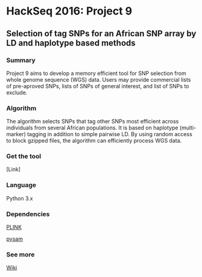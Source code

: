 # HackSeq 2016: Project 9
## Selection of tag SNPs for an African SNP array by LD and haplotype based methods

### Summary
Project 9 aims to develop a memory efficient tool for SNP selection from whole genome sequence (WGS) data. Users may provide commercial lists of pre-aproved SNPs, lists of SNPs of general interest, and list of SNPs to exclude. 

### Algorithm
The algorithm selects SNPs that tag other SNPs most efficient across individuals from several African populations. It is based on haplotype (multi-marker) tagging in addition to simple pairwise LD. By using random access to block gzipped files, the algorithm can efficiently process WGS data. 

### Get the tool
[Link]

### Language
Python 3.x

### Dependencies
[PLINK](https://www.cog-genomics.org/plink2)

[pysam](https://pysam.readthedocs.io/en/latest/index.html)

### See more 
[Wiki](https://github.com/hackseq/2016_project_9/wiki)
